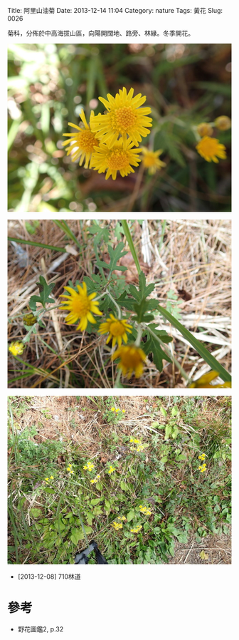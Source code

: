 Title: 阿里山油菊
Date: 2013-12-14 11:04
Category: nature
Tags: 黃花
Slug: 0026

菊科，分佈於中高海拔山區，向陽開闊地、路旁、林緣。冬季開花。

![](/static/images/nature/plant/0026/tn_PC070080.JPG)

![](/static/images/nature/plant/0026/tn_PC070057.JPG)

![](/static/images/nature/plant/0026/tn_PC070058.JPG)

* [2013-12-08] 710林道

# 參考

* 野花圖鑑2, p.32
